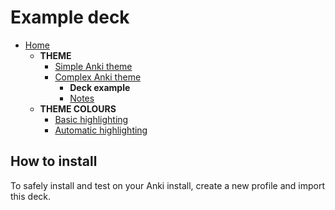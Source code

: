 # Example deck

- [Home](../../README.md)
  - **THEME**
    - [Simple Anki theme](../themes/#basic-field-template)
    - [Complex Anki theme](../themes/#complex-field-template)
      - **Deck example**
      - [Notes](../themes/#notes)
  - **THEME COLOURS**
    - [Basic highlighting](../themes/assets/css/README.md)
    - [Automatic highlighting](../themes/assets/css/#automatic-syntax-highlighting-with-highlight-js)

## How to install

To safely install and test on your Anki install, create a new profile and import this deck.
